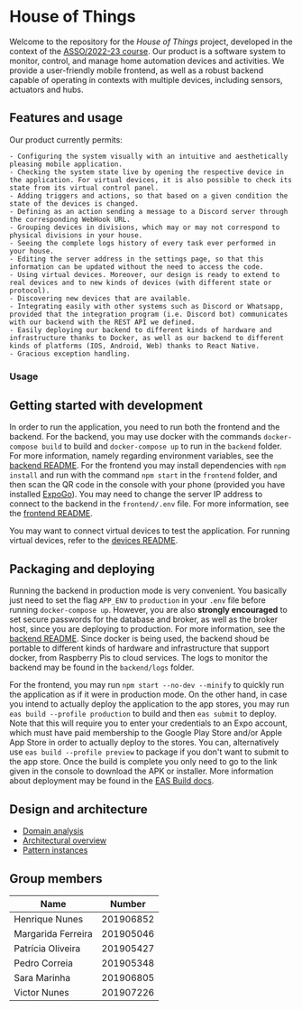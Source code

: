 # House of Things

Welcome to the repository for the _House of Things_ project, developed in the context of the [ASSO/2022-23 course](https://sigarra.up.pt/feup/pt/ucurr_geral.ficha_uc_view?pv_ocorrencia_id=501938). Our product is a software system to monitor, control, and manage home automation devices and activities. We provide a user-friendly mobile frontend, as well as a robust backend capable of operating in contexts with multiple devices, including sensors, actuators and hubs.

<!-- Explain here in one or two sentences what are the goals of your product. -->

## Features and usage

Our product currently permits:

    - Configuring the system visually with an intuitive and aesthetically pleasing mobile application.
    - Checking the system state live by opening the respective device in the application. For virtual devices, it is also possible to check its state from its virtual control panel.
    - Adding triggers and actions, so that based on a given condition the state of the devices is changed.
    - Defining as an action sending a message to a Discord server through the corresponding WebHook URL.
    - Grouping devices in divisions, which may or may not correspond to physical divisions in your house.
    - Seeing the complete logs history of every task ever performed in your house.
    - Editing the server address in the settings page, so that this information can be updated without the need to access the code.
    - Using virtual devices. Moreover, our design is ready to extend to real devices and to new kinds of devices (with different state or protocol).
    - Discovering new devices that are available.
    - Integrating easily with other systems such as Discord or Whatsapp, provided that the integration program (i.e. Discord bot) communicates with our backend with the REST API we defined.
    - Easily deploying our backend to different kinds of hardware and infrastructure thanks to Docker, as well as our backend to different kinds of platforms (IOS, Android, Web) thanks to React Native.
    - Gracious exception handling.

<!-- Enumerate and describe the features (functional requirements) that your product currently provides -->

### Usage

<!-- Briefly explain how to use your software from the standpoint of its users. This can include a short video, one or two screenshots, and a textual explanation.-->

## Getting started with development

<!-- Very briefly explain how to build, run the tests and run the application itself in a development environment. -->

In order to run the application, you need to run both the frontend and the backend. For the backend, you may use docker with the commands `docker-compose build` to build and `docker-compose up` to run in the `backend` folder. For more information, namely regarding environment variables, see the [backend README](backend/README.md). For the frontend you may install dependencies with `npm install` and run with the command `npm start` in the `frontend` folder, and then scan the QR code in the console with your phone (provided you have installed [ExpoGo](https://expo.dev/client)). You may need to change the server IP address to connect to the backend in the `frontend/.env` file. For more information, see the [frontend README](frontend/README.md).

You may want to connect virtual devices to test the application. For running virtual devices, refer to the [devices README](devices/README.md).

## Packaging and deploying

Running the backend in production mode is very convenient. You basically just need to set the flag `APP_ENV` to `production` in your `.env` file before running `docker-compose up`. However, you are also **strongly encouraged** to set secure passwords for the database and broker, as well as the broker host, since you are deploying to production. For more information, see the [backend README](backend/README.md). Since docker is being used, the backend shoud be portable to different kinds of hardware and infrastructure that support docker, from Raspberry Pis to cloud services. The logs to monitor the backend may be found in the `backend/logs` folder.

For the frontend, you may run `npm start --no-dev --minify` to quickly run the application as if it were in production mode. On the other hand, in case you intend to actually deploy the application to the app stores, you may run `eas build --profile production` to build and then `eas submit` to deploy. Note that this will require you to enter your credentials to an Expo account, which must have paid membership to the Google Play Store and/or Apple App Store in order to actually deploy to the stores. You can, alternatively use `eas build --profile preview` to package if you don't want to submit to the app store. Once the build is complete you only need to go to the link given in the console to download the APK or installer. More information about deployment may be found in the [EAS Build docs](https://docs.expo.dev/build/introduction).

## Design and architecture

- [Domain analysis](docs/domain-analysis.md) <!-- Includes description of the domain, illustrated by a domain model (UML class diagram). -->
- [Architectural overview](docs/architectural-overview.md) <!-- Includes description of the architecture, illustrated by architectural diagrams (UML component and/or deployment diagrams). The description should enumerate and describe the quality attributes (non-functional requirements) that your product currently provides, and how does that relate to the architecture. -->
- [Pattern instances](docs/pattern-instances.md) <!-- See sample file for further instructions -->

## Group members

| Name               | Number    |
| ------------------ | --------- |
| Henrique Nunes     | 201906852 |
| Margarida Ferreira | 201905046 |
| Patrícia Oliveira  | 201905427 |
| Pedro Correia      | 201905348 |
| Sara Marinha       | 201906805 |
| Victor Nunes       | 201907226 |

